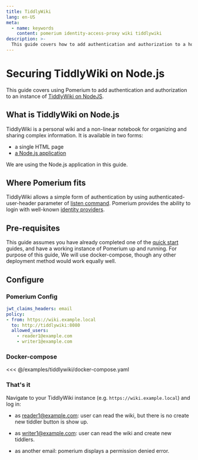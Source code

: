 ```yaml
---
title: TiddlyWiki
lang: en-US
meta:
  - name: keywords
    content: pomerium identity-access-proxy wiki tiddlywiki
description: >-
  This guide covers how to add authentication and authorization to a hosted, fully, online instance of TiddlyWiki.
---
```


# Securing TiddlyWiki on Node.js

This guide covers using Pomerium to add authentication and authorization to an instance of [TiddlyWiki on NodeJS](https://tiddlywiki.com/static/TiddlyWiki%2520on%2520Node.js.html).

## What is TiddlyWiki on Node.js

TiddlyWiki is a personal wiki and a non-linear notebook for organizing and sharing complex information. It is available in two forms:

- a single HTML page
- [a Node.js application](https://www.npmjs.com/package/tiddlywiki)

We are using the Node.js application in this guide.

## Where Pomerium fits

TiddlyWiki allows a simple form of authentication by using authenticated-user-header parameter of [listen command](https://tiddlywiki.com/static/ListenCommand.html). Pomerium provides the ability to login with well-known [identity providers](../docs/identity-providers/readme.md#identity-provider-configuration).

## Pre-requisites

This guide assumes you have already completed one of the [quick start] guides, and have a working instance of Pomerium up and running. For purpose of this guide, We will use docker-compose, though any other deployment method would work equally well.

## Configure

### Pomerium Config

```yaml
jwt_claims_headers: email
policy:
- from: https://wiki.example.local
  to: http://tiddlywiki:8080
  allowed_users:
    - reader1@example.com    
    - writer1@example.com    
```
### Docker-compose

<<< @/examples/tiddlywiki/docker-compose.yaml

### That's it

Navigate to your TiddlyWiki instance (e.g. `https://wiki.example.local`) and log in:

* as reader1@example.com: user can read the wiki, but there is no create new tiddler button is show up.

* as writer1@example.com: user can read the wiki and create new tiddlers.

* as another email: pomerium displays a permission denied error.

[quick start]: ../docs/quick-start
